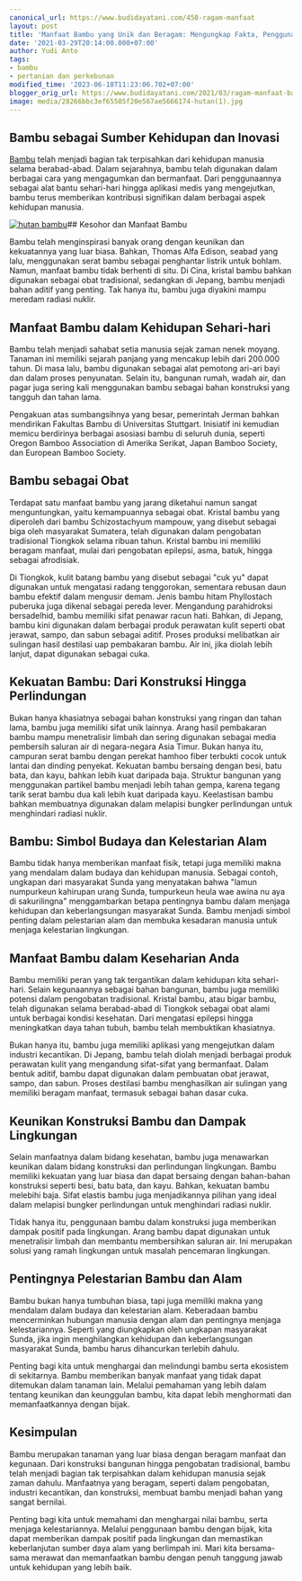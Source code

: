 ```yaml
---
canonical_url: https://www.budidayatani.com/450-ragam-manfaat
layout: post
title: 'Manfaat Bambu yang Unik dan Beragam: Mengungkap Fakta, Penggunaan, dan Keistimewaannya'
date: '2021-03-29T20:14:00.000+07:00'
author: Yudi Anto
tags:
- bambu
- pertanian dan perkebunan
modified_time: '2023-06-18T11:23:06.702+07:00'
blogger_orig_url: https://www.budidayatani.com/2021/03/ragam-manfaat-bambu-dari-waktu-ke-waktu.html
image: media/28266bbc3ef65505f20e567ae5666174-hutan(1).jpg
---
```

## Bambu sebagai Sumber Kehidupan dan Inovasi

[Bambu](https://www.budidayatani.com/search/label/bambu) telah menjadi bagian tak terpisahkan dari kehidupan manusia selama berabad-abad. Dalam sejarahnya, bambu telah digunakan dalam berbagai cara yang mengagumkan dan bermanfaat. Dari penggunaannya sebagai alat bantu sehari-hari hingga aplikasi medis yang mengejutkan, bambu terus memberikan kontribusi signifikan dalam berbagai aspek kehidupan manusia.

[![hutan bambu](https://blogger.googleusercontent.com/img/b/R29vZ2xl/AVvXsEiSfHipRe4uITSZ8jiQfFqQ5qjS2S5b1Ds5wEB5Xb_ZskOT9TymrRiLerz_DFeSn9jCSumVrKi1fhpUgaFSIDGfElaZz3fa49VBzACCVhulZjOKN_6XHrYi2Uf4F7Z79Gq9JdQIpCWVmkUnyBKWpCJcf0GI6peBPDq-0TfdU-iSeykZrfwfe5vRC5QxEQ/w640-h360/hutan(1).jpg)](https://blogger.googleusercontent.com/img/b/R29vZ2xl/AVvXsEiSfHipRe4uITSZ8jiQfFqQ5qjS2S5b1Ds5wEB5Xb_ZskOT9TymrRiLerz_DFeSn9jCSumVrKi1fhpUgaFSIDGfElaZz3fa49VBzACCVhulZjOKN_6XHrYi2Uf4F7Z79Gq9JdQIpCWVmkUnyBKWpCJcf0GI6peBPDq-0TfdU-iSeykZrfwfe5vRC5QxEQ/s2133/hutan(1).jpg)## Kesohor dan Manfaat Bambu

Bambu telah menginspirasi banyak orang dengan keunikan dan kekuatannya yang luar biasa. Bahkan, Thomas Alfa Edison, seabad yang lalu, menggunakan serat bambu sebagai penghantar listrik untuk bohlam. Namun, manfaat bambu tidak berhenti di situ. Di Cina, kristal bambu bahkan digunakan sebagai obat tradisional, sedangkan di Jepang, bambu menjadi bahan aditif yang penting. Tak hanya itu, bambu juga diyakini mampu meredam radiasi nuklir.

## Manfaat Bambu dalam Kehidupan Sehari-hari

Bambu telah menjadi sahabat setia manusia sejak zaman nenek moyang. Tanaman ini memiliki sejarah panjang yang mencakup lebih dari 200.000 tahun. Di masa lalu, bambu digunakan sebagai alat pemotong ari-ari bayi dan dalam proses penyunatan. Selain itu, bangunan rumah, wadah air, dan pagar juga sering kali menggunakan bambu sebagai bahan konstruksi yang tangguh dan tahan lama.

Pengakuan atas sumbangsihnya yang besar, pemerintah Jerman bahkan mendirikan Fakultas Bambu di Universitas Stuttgart. Inisiatif ini kemudian memicu berdirinya berbagai asosiasi bambu di seluruh dunia, seperti Oregon Bamboo Association di Amerika Serikat, Japan Bamboo Society, dan European Bamboo Society.

## Bambu sebagai Obat

Terdapat satu manfaat bambu yang jarang diketahui namun sangat menguntungkan, yaitu kemampuannya sebagai obat. Kristal bambu yang diperoleh dari bambu Schizostachyum mampouw, yang disebut sebagai biga oleh masyarakat Sumatera, telah digunakan dalam pengobatan tradisional Tiongkok selama ribuan tahun. Kristal bambu ini memiliki beragam manfaat, mulai dari pengobatan epilepsi, asma, batuk, hingga sebagai afrodisiak.

Di Tiongkok, kulit batang bambu yang disebut sebagai "cuk yu" dapat digunakan untuk mengatasi radang tenggorokan, sementara rebusan daun bambu efektif dalam mengusir demam. Jenis bambu hitam Phyllostach puberuka juga dikenal sebagai pereda lever. Mengandung parahidroksi bersadelhid, bambu memiliki sifat penawar racun hati. Bahkan, di Jepang, bambu kini digunakan dalam berbagai produk perawatan kulit seperti obat jerawat, sampo, dan sabun sebagai aditif. Proses produksi melibatkan air sulingan hasil destilasi uap pembakaran bambu. Air ini, jika diolah lebih lanjut, dapat digunakan sebagai cuka.

## Kekuatan Bambu: Dari Konstruksi Hingga Perlindungan

Bukan hanya khasiatnya sebagai bahan konstruksi yang ringan dan tahan lama, bambu juga memiliki sifat unik lainnya. Arang hasil pembakaran bambu mampu menetralisir limbah dan sering digunakan sebagai media pembersih saluran air di negara-negara Asia Timur. Bukan hanya itu, campuran serat bambu dengan perekat hamhoo fiber terbukti cocok untuk lantai dan dinding penyekat. Kekuatan bambu bersaing dengan besi, batu bata, dan kayu, bahkan lebih kuat daripada baja. Struktur bangunan yang menggunakan partikel bambu menjadi lebih tahan gempa, karena tegang tarik serat bambu dua kali lebih kuat daripada kayu. Keelastisan bambu bahkan membuatnya digunakan dalam melapisi bungker perlindungan untuk menghindari radiasi nuklir.

## Bambu: Simbol Budaya dan Kelestarian Alam

Bambu tidak hanya memberikan manfaat fisik, tetapi juga memiliki makna yang mendalam dalam budaya dan kehidupan manusia. Sebagai contoh, ungkapan dari masyarakat Sunda yang menyatakan bahwa "lamun numpurkeun kahirupan urang Sunda, tumpurkeun heula wae awina nu aya di sakurilingna" menggambarkan betapa pentingnya bambu dalam menjaga kehidupan dan keberlangsungan masyarakat Sunda. Bambu menjadi simbol penting dalam pelestarian alam dan membuka kesadaran manusia untuk menjaga kelestarian lingkungan.

## Manfaat Bambu dalam Keseharian Anda

Bambu memiliki peran yang tak tergantikan dalam kehidupan kita sehari-hari. Selain kegunaannya sebagai bahan bangunan, bambu juga memiliki potensi dalam pengobatan tradisional. Kristal bambu, atau bigar bambu, telah digunakan selama berabad-abad di Tiongkok sebagai obat alami untuk berbagai kondisi kesehatan. Dari mengatasi epilepsi hingga meningkatkan daya tahan tubuh, bambu telah membuktikan khasiatnya.

Bukan hanya itu, bambu juga memiliki aplikasi yang mengejutkan dalam industri kecantikan. Di Jepang, bambu telah diolah menjadi berbagai produk perawatan kulit yang mengandung sifat-sifat yang bermanfaat. Dalam bentuk aditif, bambu dapat digunakan dalam pembuatan obat jerawat, sampo, dan sabun. Proses destilasi bambu menghasilkan air sulingan yang memiliki beragam manfaat, termasuk sebagai bahan dasar cuka.

## Keunikan Konstruksi Bambu dan Dampak Lingkungan

Selain manfaatnya dalam bidang kesehatan, bambu juga menawarkan keunikan dalam bidang konstruksi dan perlindungan lingkungan. Bambu memiliki kekuatan yang luar biasa dan dapat bersaing dengan bahan-bahan konstruksi seperti besi, batu bata, dan kayu. Bahkan, kekuatan bambu melebihi baja. Sifat elastis bambu juga menjadikannya pilihan yang ideal dalam melapisi bungker perlindungan untuk menghindari radiasi nuklir.

Tidak hanya itu, penggunaan bambu dalam konstruksi juga memberikan dampak positif pada lingkungan. Arang bambu dapat digunakan untuk menetralisir limbah dan membantu membersihkan saluran air. Ini merupakan solusi yang ramah lingkungan untuk masalah pencemaran lingkungan.

## Pentingnya Pelestarian Bambu dan Alam

Bambu bukan hanya tumbuhan biasa, tapi juga memiliki makna yang mendalam dalam budaya dan kelestarian alam. Keberadaan bambu mencerminkan hubungan manusia dengan alam dan pentingnya menjaga kelestariannya. Seperti yang diungkapkan oleh ungkapan masyarakat Sunda, jika ingin menghilangkan kehidupan dan keberlangsungan masyarakat Sunda, bambu harus dihancurkan terlebih dahulu.

Penting bagi kita untuk menghargai dan melindungi bambu serta ekosistem di sekitarnya. Bambu memberikan banyak manfaat yang tidak dapat ditemukan dalam tanaman lain. Melalui pemahaman yang lebih dalam tentang keunikan dan keunggulan bambu, kita dapat lebih menghormati dan memanfaatkannya dengan bijak.

## Kesimpulan

Bambu merupakan tanaman yang luar biasa dengan beragam manfaat dan kegunaan. Dari konstruksi bangunan hingga pengobatan tradisional, bambu telah menjadi bagian tak terpisahkan dalam kehidupan manusia sejak zaman dahulu. Manfaatnya yang beragam, seperti dalam pengobatan, industri kecantikan, dan konstruksi, membuat bambu menjadi bahan yang sangat bernilai.

Penting bagi kita untuk memahami dan menghargai nilai bambu, serta menjaga kelestariannya. Melalui penggunaan bambu dengan bijak, kita dapat memberikan dampak positif pada lingkungan dan memastikan keberlanjutan sumber daya alam yang berlimpah ini. Mari kita bersama-sama merawat dan memanfaatkan bambu dengan penuh tanggung jawab untuk kehidupan yang lebih baik.

